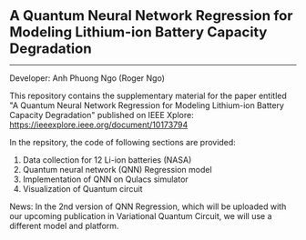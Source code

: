 <font size="5">**A Quantum Neural Network Regression for Modeling Lithium-ion Battery Capacity Degradation**</font> 

***

Developer: Anh Phuong Ngo (Roger Ngo)

This repository contains the supplementary material for the paper entitled "A Quantum Neural Network Regression for Modeling Lithium-ion Battery Capacity Degradation" published on IEEE Xplore: https://ieeexplore.ieee.org/document/10173794

In the repsitory, the code of following sections are provided:
1. Data collection for 12 Li-ion batteries (NASA)
2. Quantum neural network (QNN) Regression model
3. Implementation of QNN on Qulacs simulator
4. Visualization of Quantum circuit

News: In the 2nd version of QNN Regression, which will be uploaded with our upcoming publication in Variational Quantum Circuit, we will use a different model and platform.
